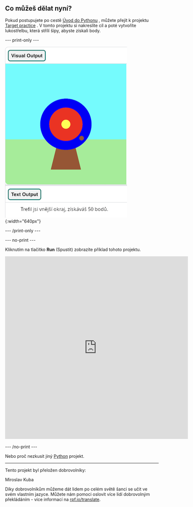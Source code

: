 ## Co můžeš dělat nyní?

Pokud postupujete po cestě [Úvod do Pythonu](https://projects.raspberrypi.org/cs-CZ/raspberrypi/python-intro) , můžete přejít k projektu [Target practice](https://projects.raspberrypi.org/cs-CZ/projects/target-practice) . V tomto projektu si nakreslíte cíl a poté vytvoříte lukostřelbu, která střílí šípy, abyste získali body.

--- print-only ---

![Lukostřelecký terč se zásahovým bodem na vnějším kruhu. Text „Trefili jste vnější kruh, 50 bodů!“ se zobrazuje vespod](images/blue-points.png){:width="640px"}

--- /print-only ---

--- no-print ---

Kliknutím na tlačítko **Run** (Spustit) zobrazíte příklad tohoto projektu.

<iframe src="https://editor.raspberrypi.org/cs-CZ/embed/viewer/target-practice-solution" width="600" height="600" frameborder="0" marginwidth="0" marginheight="0" allowfullscreen>
</iframe>

--- /no-print ---

Nebo proč nezkusit jiný [Python](https://projects.raspberrypi.org/cs-CZ/projects?software%5B%5D=python) projekt.

***

Tento projekt byl přeložen dobrovolníky:

Miroslav Kuba

Díky dobrovolníkům můžeme dát lidem po celém světě šanci se učit ve svém vlastním jazyce. Můžete nám pomoci oslovit více lidí dobrovolným překládáním - více informací na [rpf.io/translate](https://rpf.io/translate).


